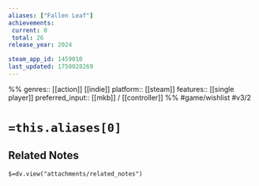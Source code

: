 ```yaml
---
aliases: ["Fallen Leaf"]
achievements:
 current: 0
 total: 26
release_year: 2024

steam_app_id: 1459010
last_updated: 1750028269
---
```

%%
genres:: [[action]] [[indie]]
platform:: [[steam]]
features:: [[single player]]
preferred_input:: [[mkb]] / [[controller]]
%%
#game/wishlist
#v3/2

# `=this.aliases[0]`
## Related Notes
`$=dv.view("attachments/related_notes")`